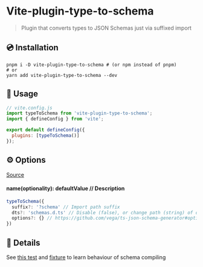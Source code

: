 # Vite-plugin-type-to-schema
> Plugin that converts types to JSON Schemas just via suffixed import

## 💿 Installation
```
pnpm i -D vite-plugin-type-to-schema # (or npm instead of pnpm)
# or
yarn add vite-plugin-type-to-schema --dev
```

## 👀 Usage
```js
// vite.config.js
import typeToSchema from 'vite-plugin-type-to-schema';
import { defineConfig } from 'vite';

export default defineConfig({
  plugins: [typeToSchema()]
});
```

## ⚙️ Options 
[Source](./src/types.ts#L12)
#### name(optionality): defaultValue // Description
```js
typeToSchema({
  suffix?: '?schema' // Import path suffix
  dts?: 'schemas.d.ts' // Disable (false), or change path (string) of dts file 
  options?: {} // https://github.com/vega/ts-json-schema-generator#options
})
```

## 📃 Details

See [this test](./tests/compile.test.ts) and [fixture](./tests/fixtures/richType.ts) to learn behaviour of schema compiling